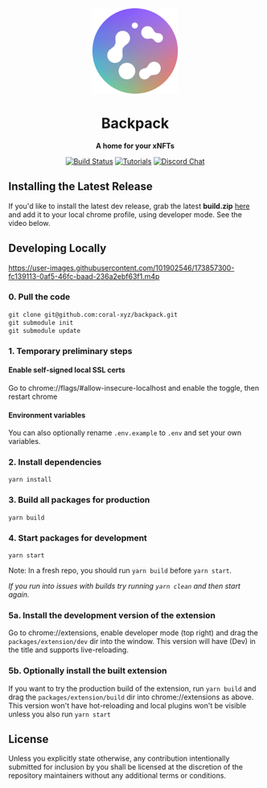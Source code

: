 <div align="center">
  <img src="/assets/coral.png" height="170px" />

  <h1>Backpack</h1>

  <p>
    <strong>A home for your xNFTs</strong>
  </p>

  <p>
    <a href="https://github.com/coral-xyz/backpack/actions"><img alt="Build Status" src="https://github.com/coral-xyz/backpack/actions/workflows/pull_request.yml/badge.svg" /></a>
    <a href="https://docs.xnft.gg"><img alt="Tutorials" src="https://img.shields.io/badge/docs-tutorials-blueviolet" /></a>
    <a href="https://discord.gg/w9P85Y9yBR"><img alt="Discord Chat" src="https://img.shields.io/badge/chat-discord-blueviolet" /></a>
  </p>
</div>

## Installing the Latest Release

If you'd like to install the latest dev release, grab the latest **build.zip** [here](https://github.com/coral-xyz/backpack/releases)
and add it to your local chrome profile, using developer mode. See the video below.

## Developing Locally

https://user-images.githubusercontent.com/101902546/173857300-fc139113-0af5-46fc-baad-236a2ebf63f1.m4p

### 0. Pull the code

```
git clone git@github.com:coral-xyz/backpack.git
git submodule init
git submodule update
```

### 1. Temporary preliminary steps

#### Enable self-signed local SSL certs

Go to chrome://flags/#allow-insecure-localhost and enable the toggle, then restart chrome

#### Environment variables

You can also optionally rename `.env.example` to `.env` and set your own variables.

### 2. Install dependencies

```
yarn install
```

### 3. Build all packages for production

```
yarn build
```

### 4. Start packages for development

```
yarn start
```

Note: In a fresh repo, you should run `yarn build` before `yarn start`.

_If you run into issues with builds try running `yarn clean` and then start again._

### 5a. Install the development version of the extension

Go to chrome://extensions, enable developer mode (top right) and drag the `packages/extension/dev` dir into the window. This version will have (Dev) in the title and supports live-reloading.

### 5b. Optionally install the built extension

If you want to try the production build of the extension, run `yarn build` and drag the `packages/extension/build` dir into chrome://extensions as above. This version won't have hot-reloading and local plugins won't be visible unless you also run `yarn start`

## License

Unless you explicitly state otherwise, any contribution intentionally submitted for inclusion by you shall be licensed at the discretion of the repository maintainers without any additional terms or conditions.
